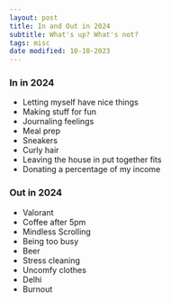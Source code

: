 ```yaml
---
layout: post
title: In and Out in 2024
subtitle: What's up? What's not?
tags: misc
date modified: 10-10-2023
---
```


### In in 2024

- Letting myself have nice things
- Making stuff for fun
- Journaling feelings
- Meal prep
- Sneakers
- Curly hair
- Leaving the house in put together fits
- Donating a percentage of my income

### Out in 2024

- Valorant
- Coffee after 5pm
- Mindless Scrolling
- Being too busy
- Beer
- Stress cleaning
- Uncomfy clothes
- Delhi
- Burnout

